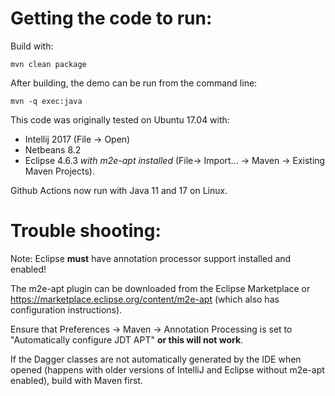 # Getting the code to run:

Build with:

    mvn clean package

After building, the demo can be run from the command line:

    mvn -q exec:java

This code was originally tested on Ubuntu 17.04 with:
* Intellij 2017 (File -> Open)
* Netbeans 8.2
* Eclipse 4.6.3 _with m2e-apt installed_ (File-> Import... -> Maven -> Existing Maven Projects).

Github Actions now run with Java 11 and 17 on Linux.

# Trouble shooting:

Note: Eclipse **must** have annotation processor support installed and enabled!  

The m2e-apt plugin can be downloaded from the Eclipse
Marketplace or https://marketplace.eclipse.org/content/m2e-apt (which
also has configuration instructions).  

Ensure that Preferences ->
Maven -> Annotation Processing is set to "Automatically configure JDT
APT" **or this will not work**.

If the Dagger classes are not automatically generated by the IDE when
opened (happens with older versions of IntelliJ and Eclipse without
m2e-apt enabled), build with Maven first.

